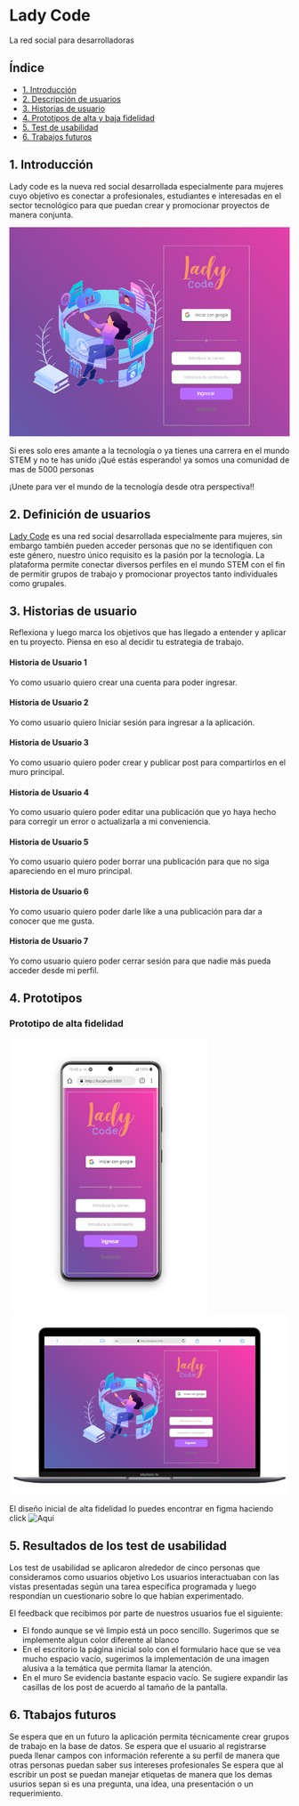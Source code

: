 # Lady Code
La red social para desarrolladoras
## Índice

* [1. Introducción](#1-introducción)
* [2. Descripción de usuarios](#2-definición-de-usuarios)
* [3. Historias de usuario](#3-historias-de-usuario)
* [4. Prototipos de alta y baja fidelidad](#4-prototipos)
* [5. Test de usabilidad](#5-resultados-de-los-test-de-usabilidad)
* [6. Trabajos futuros](#6-futuros)


## **1. Introducción**

Lady code es la nueva red social desarrollada especialmente para mujeres cuyo objetivo es conectar a profesionales, estudiantes e interesadas en el sector tecnológico para que puedan crear y promocionar proyectos de manera conjunta.


![ladyCode](/src/image/pantallaPpal.PNG)

Si eres solo eres amante a la tecnología o ya tienes una carrera en el mundo STEM y no te has unido ¡Qué estás esperando! ya somos una comunidad de mas de 5000 personas

¡Unete para ver el mundo de la tecnología desde otra perspectiva!!

## **2. Definición de usuarios**

[Lady Code](http://localhost:3000/) es una red social desarrollada especialmente para mujeres, sin embargo también pueden acceder personas que no se identifiquen con este género, nuestro único requisito es la pasión por la tecnología.
La plataforma permite conectar diversos perfiles en el mundo STEM con el fin de permitir grupos de trabajo y promocionar proyectos tanto individuales como grupales.


## **3. Historias de usuario**

Reflexiona y luego marca los objetivos que has llegado a entender y aplicar en tu proyecto. Piensa en eso al decidir tu estrategia de trabajo.

#### Historia de Usuario 1
 Yo como usuario quiero crear una cuenta para poder ingresar.
#### Historia de Usuario 2
 Yo como usuario quiero Iniciar sesión para ingresar a la aplicación.
#### Historia de Usuario 3
 Yo como usuario quiero poder crear y publicar post para compartirlos en el muro principal.
#### Historia de Usuario 4
 Yo como usuario quiero poder editar una publicación que yo haya hecho para corregir un error o actualizarla a mi conveniencia.
#### Historia de Usuario 5
 Yo como usuario quiero poder borrar una publicación para que no siga apareciendo en el muro principal.
#### Historia de Usuario 6
 Yo como usuario quiero poder darle like a una publicación para dar a conocer que me gusta.
#### Historia de Usuario 7
 Yo como usuario quiero poder cerrar sesión para que nadie más pueda acceder desde mi perfil.

## **4. Prototipos**

### Prototipo de alta fidelidad

![Responsive a celular](/src/image/cellResponsive1.PNG)
![Responsive a computador](/src/image/pcResponsive1.PNG)

El diseño inicial de alta fidelidad lo puedes encontrar en figma haciendo click ![Aquí](https://www.figma.com/file/CCz75kbwu9c2lkko1IIG1d/Lady-Code?node-id=0%3A1)

## **5. Resultados de los test de usabilidad**
Los test de usabilidad se aplicaron alrededor de cinco personas que consideramos como usuarios objetivo
Los usuarios interactuaban con las vistas presentadas según una tarea específica programada y luego respondían un cuestionario sobre lo que habían experimentado. 

El feedback que recibimos por parte de nuestros usuarios fue el siguiente:
* El fondo aunque se vé limpio está un poco sencillo. Sugerimos que se implemente algun color diferente al blanco
* En el escritorio la página inicial solo con el formulario hace que se vea mucho espacio vacío, sugerimos la implementación de una imagen alusiva a la temática que permita llamar la atención.
* En el muro Se evidencia bastante espacio vacío. Se sugiere expandir las casillas de los post de acuerdo al tamaño de la pantalla.
 
## **6. Ttabajos futuros**

Se espera que en un futuro la aplicación permita técnicamente crear grupos de trabajo en la base de datos.
Se espera que el usuario al registrarse pueda llenar campos con información referente a su perfil de manera que otras personas puedan saber sus intereses profesionales
Se espera que al escribir un post se puedan manejar etiquetas de manera que los demas usurios sepan si es una pregunta, una idea, una presentación o un requerimiento.